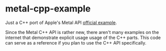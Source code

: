 # metal-cpp-example
Just a C++ port of Apple's Metal API [official example](https://developer.apple.com/documentation/metal/basic_tasks_and_concepts/performing_calculations_on_a_gpu?preferredLanguage=occ).  

Since the Metal C++ API is rather new, there aren't many 
examples on the internet that demonstrate explicit usage 
usage of the C++ parts. This code can serve as a reference
if you plan to use the C++ API specifically.